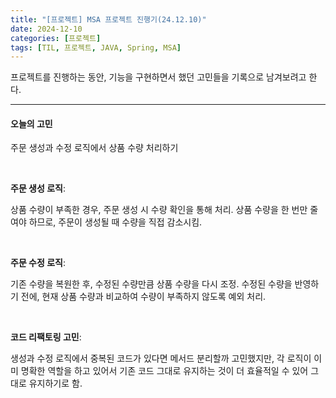 ```yaml
---
title: "[프로젝트] MSA 프로젝트 진행기(24.12.10)"
date: 2024-12-10
categories: [프로젝트]
tags: [TIL, 프로젝트, JAVA, Spring, MSA]
---
```


프로젝트를 진행하는 동안, 기능을 구현하면서 했던 고민들을 기록으로 남겨보려고 한다.

----

#### 오늘의 고민

주문 생성과 수정 로직에서 상품 수량 처리하기

<br />

**주문 생성 로직**:

상품 수량이 부족한 경우, 주문 생성 시 수량 확인을 통해 처리.
상품 수량을 한 번만 줄여야 하므로, 주문이 생성될 때 수량을 직접 감소시킴.

<br />

**주문 수정 로직**:

기존 수량을 복원한 후, 수정된 수량만큼 상품 수량을 다시 조정.
수정된 수량을 반영하기 전에, 현재 상품 수량과 비교하여 수량이 부족하지 않도록 예외 처리.

<br />

**코드 리팩토링 고민**:

생성과 수정 로직에서 중복된 코드가 있다면 메서드 분리할까 고민했지만, 각 로직이 이미 명확한 역할을 하고 있어서 기존 코드 그대로 유지하는 것이 더 효율적일 수 있어 그대로 유지하기로 함.


<br /><br />
